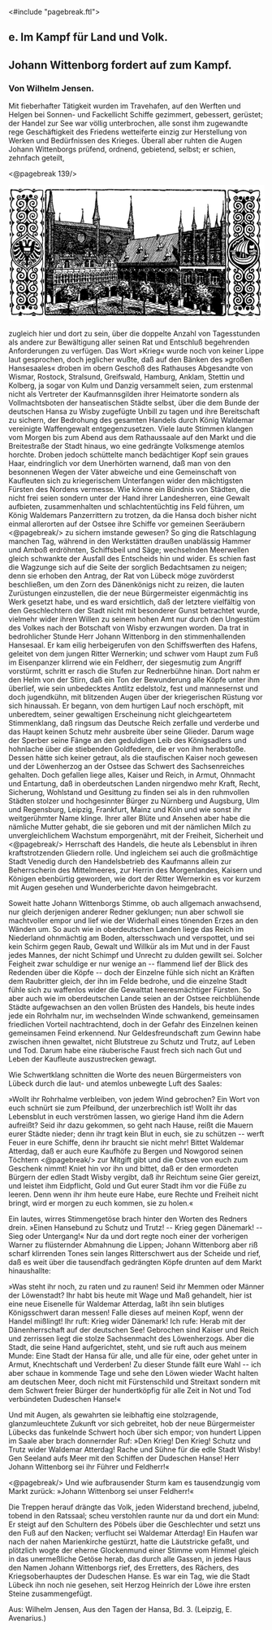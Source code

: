 <#include "pagebreak.ftl">
<h2>e. Im Kampf für Land und Volk.</h2>

<h2>Johann Wittenborg fordert auf zum Kampf.</h2>

<h3>Von Wilhelm Jensen.</h3>

Mit fieberhafter Tätigkeit wurden im Travehafen, auf den Werften
und Helgen bei Sonnen- und Fackellicht Schiffe gezimmert,
gebessert, gerüstet; der Handel zur See war völlig unterbrochen,
alle sonst ihm zugewandte rege Geschäftigkeit des Friedens wetteiferte
einzig zur Herstellung von Werken und Bedürfnissen des
Krieges. Überall aber ruhten die Augen Johann Wittenborgs
prüfend, ordnend, gebietend, selbst; er schien, zehnfach geteilt,

\<@pagebreak 139/>
<div align="center"><img alt="Ansicht des Rathauses" src="0147.gif"/></div>

zugleich hier und dort zu sein, über die doppelte Anzahl von Tagesstunden
als andere zur Bewältigung aller seinen Rat und Entschluß
begehrenden Anforderungen zu verfügen. Das Wort »Krieg«
wurde noch von keiner Lippe laut gesprochen, doch jeglicher wußte,
daß auf den Bänken des »großen Hansesaales« droben im obern
Geschoß des Rathauses Abgesandte von Wismar, Rostock, Stralsund,
Greifswald, Hamburg, Anklam, Stettin und Kolberg, ja sogar von
Kulm und Danzig versammelt seien, zum erstenmal nicht als Vertreter
der Kaufmannsgilden ihrer Heimatorte sondern als Vollmachtsboten
der hanseatischen Städte selbst, über die dem Bunde der
deutschen Hansa zu Wisby zugefügte Unbill zu tagen und ihre Bereitschaft
zu sichern, der Bedrohung des gesamten Handels durch
König Waldemar vereinigte Waffengewalt entgegenzusetzen. Viele
laute Stimmen klangen vom Morgen bis zum Abend aus dem Rathaussaale
auf den Markt und die Breitestraße der Stadt hinaus, wo
eine gedrängte Volksmenge atemlos horchte. Droben jedoch schüttelte
manch bedächtiger Kopf sein graues Haar, eindringlich vor dem Unerhörten
warnend, daß man von den besonnenen Wegen der Väter
abweiche und eine Gemeinschaft von Kaufleuten sich zu kriegerischem
Unterfangen wider den mächtigsten Fürsten des Nordens vermesse.
Wie könne ein Bündnis von Städten, die nicht frei seien sondern
unter der Hand ihrer Landesherren, eine Gewalt aufbieten, zusammenhalten
und schlachtentüchtig ins Feld führen, um König
Waldemars Panzerrittern zu trotzen, da die Hansa doch bisher
nicht einmal allerorten auf der Ostsee ihre Schiffe vor gemeinen Seeräubern
\<@pagebreak/>
zu sichern imstande gewesen? So ging die Ratschlagung 
manchen Tag, während in den Werkstätten draußen unablässig
Hammer und Amboß erdröhnten, Schiffsbeil und Säge; wechselnden
Meerwellen gleich schwankte der Ausfall des Entscheids hin und
wider. Es schien fast die Wagzunge sich auf die Seite der sorglich
Bedachtsamen zu neigen; denn sie erhoben den Antrag, der
Rat von Lübeck möge zuvörderst beschließen, um den Zorn des
Dänenkönigs nicht zu reizen, die lauten Zurüstungen einzustellen,
die der neue Bürgermeister eigenmächtig ins Werk gesetzt habe,
und es ward ersichtlich, daß der letztere vielfältig von den Geschlechtern
der Stadt nicht mit besonderer Gunst betrachtet wurde, vielmehr
wider ihren Willen zu seinem hohen Amt nur durch den Ungestüm
des Volkes nach der Botschaft von Wisby erzwungen worden. Da
trat in bedrohlicher Stunde Herr Johann Wittenborg in den stimmenhallenden
Hansesaal. Er kam eilig herbeigerufen von den Schiffswerften
des Hafens, geleitet von dem jungen Ritter Wernerkin;
und schwer vom Haupt zum Fuß im Eisenpanzer klirrend wie ein
Feldherr, der siegesmutig zum Angriff vorstürmt, schritt er rasch
die Stufen zur Rednerbühne hinan. Dort nahm er den Helm
von der Stirn, daß ein Ton der Bewunderung alle Köpfe unter
ihm überlief, wie sein unbedecktes Antlitz edelstolz, fest und mannesernst
und doch jugendkühn, mit blitzenden Augen über der kriegerischen
Rüstung vor sich hinaussah. Er begann, von dem hurtigen
Lauf noch erschöpft, mit unberedtem, seiner gewaltigen Erscheinung
nicht gleichgeartetem Stimmenklang, daß ringsum das Deutsche Reich
zerfalle und verderbe und das Haupt keinen Schutz mehr ausbreite
über seine Glieder. Darum wage der Sperber seine Fänge an
den geduldigen Leib des Königsadlers und hohnlache über die
stiebenden Goldfedern, die er von ihm herabstoße. Dessen hätte
sich keiner getraut, als die staufischen Kaiser noch gewesen und der
Löwenherzog an der Ostsee das Schwert des Sachsenreiches gehalten.
Doch gefallen liege alles, Kaiser und Reich, in Armut, Ohnmacht
und Entartung, daß in oberdeutschen Landen nirgendwo mehr Kraft,
Recht, Sicherung, Wohlstand und Gesittung zu finden sei als in
den ruhmvollen Städten stolzer und hochgesinnter Bürger zu Nürnberg
und Augsburg, Ulm und Regensburg, Leipzig, Frankfurt, Mainz
und Köln und wie sonst ihr weitgerühmter Name klinge. Ihrer
aller Blüte und Ansehen aber habe die nämliche Mutter gehabt,
die sie geboren und mit der nämlichen Milch zu unvergleichlichem
Wachstum emporgenährt, mit der Freiheit, Sicherheit und
\<@pagebreak/>
Herrschaft des Handels, die heute als Lebensblut in ihren kraftstrotzenden
Gliedern rolle. Und ingleichem sei auch die großmächtige Stadt
Venedig durch den Handelsbetrieb des Kaufmanns allein zur Beherrscherin
des Mittelmeeres, zur Herrin des Morgenlandes, Kaisern
und Königen ebenbürtig geworden, wie dort der Ritter Wernerkin
es vor kurzem mit Augen gesehen und Wunderberichte davon heimgebracht.

Soweit hatte Johann Wittenborgs Stimme, ob auch allgemach
anwachsend, nur gleich derjenigen anderer Redner geklungen; nun
aber schwoll sie machtvoller empor und lief wie der Widerhall
eines tönenden Erzes an den Wänden um. So auch wie in oberdeutschen
Landen liege das Reich im Niederland ohnmächtig am
Boden, altersschwach und verspottet, und sei kein Schirm gegen Raub,
Gewalt und Willkür als im Mut und in der Faust jedes Mannes,
der nicht Schimpf und Unrecht zu dulden gewillt sei. Solcher Feigheit
zwar schuldige er nur wenige an -- flammend lief der Blick
des Redenden über die Köpfe -- doch der Einzelne fühle sich nicht
an Kräften dem Raubritter gleich, der ihn im Felde bedrohe, und
die einzelne Stadt fühle sich zu waffenlos wider die Gewalttat heeresmächtiger
Fürsten. So aber auch wie im oberdeutschen Lande seien
an der Ostsee reichblühende Städte aufgewachsen an den vollen
Brüsten des Handels, bis heute indes jede ein Rohrhalm nur, im
wechselnden Winde schwankend, gemeinsamen friedlichen Vorteil nachtrachtend, 
doch in der Gefahr des Einzelnen keinen gemeinsamen
Feind erkennend. Nur Geldesfreundschaft zum Gewinn habe zwischen
ihnen gewaltet, nicht Blutstreue zu Schutz und Trutz, auf Leben
und Tod. Darum habe eine räuberische Faust frech sich nach Gut
und Leben der Kaufleute auszustrecken gewagt.

Wie Schwertklang schnitten die Worte des neuen Bürgermeisters
von Lübeck durch die laut- und atemlos unbewegte Luft des
Saales:

»Wollt ihr Rohrhalme verbleiben, von jedem Wind gebrochen?
Ein Wort von euch schnürt sie zum Pfeilbund, der unzerbrechlich
ist! Wollt ihr das Lebensblut in euch verströmen lassen, wo gierige
Hand ihm die Adern aufreißt? Seid ihr dazu gekommen, so geht
nach Hause, reißt die Mauern eurer Städte nieder; denn ihr tragt
kein Blut in euch, sie zu schützen -- werft Feuer in eure Schiffe,
denn ihr braucht sie nicht mehr! Bittet Waldemar Atterdag, daß
er auch eure Kaufhöfe zu Bergen und Nowgorod seinen Töchtern 
\<@pagebreak/>
zur Mitgift gibt und die Ostsee von euch zum Geschenk nimmt!
Kniet hin vor ihn und bittet, daß er den ermordeten Bürgern der
edlen Stadt Wisby vergibt, daß ihr Reichtum seine Gier gereizt,
und leistet ihm Eidpflicht, Gold und Gut eurer Stadt ihm vor
die Füße zu leeren. Denn wenn ihr ihm heute eure Habe, eure
Rechte und Freiheit nicht bringt, wird er morgen zu euch kommen,
sie zu holen.«

Ein lautes, wirres Stimmengetöse brach hinter den Worten
des Redners drein. »Einen Hansebund zu Schutz und Trutz! --
Krieg gegen Dänemark! -- Sieg oder Untergang!« Nur da und
dort regte noch einer der vorherigen Warner zu flüsternder Abmahnung
die Lippen; Johann Wittenborg aber riß scharf klirrenden
Tones sein langes Ritterschwert aus der Scheide und rief, daß
es weit über die tausendfach gedrängten Köpfe drunten auf dem
Markt hinaushallte:

»Was steht ihr noch, zu raten und zu raunen! Seid ihr Memmen
oder Männer der Löwenstadt? Ihr habt bis heute mit Wage und
Maß gehandelt, hier ist eine neue Eisenelle für Waldemar Atterdag,
laßt ihn sein blutiges Königsschwert daran messen! Falle
dieses auf meinen Kopf, wenn der Handel mißlingt! Ihr ruft:
Krieg wider Dänemark! Ich rufe: Herab mit der Dänenherrschaft
auf der deutschen See! Gebrochen sind Kaiser und Reich und zerrissen
liegt die stolze Sachsenmacht des Löwenherzogs. Aber die
Stadt, die seine Hand aufgerichtet, steht, und sie ruft auch aus
meinem Munde: Eine Stadt der Hansa für alle, und alle für eine,
oder gehet unter in Armut, Knechtschaft und Verderben! Zu dieser
Stunde fällt eure Wahl -- ich aber schaue in kommende Tage und
sehe den Löwen wieder Wacht halten am deutschen Meer, doch nicht
mit Fürstenschild und Streitaxt sondern mit dem Schwert freier
Bürger der hundertköpfig für alle Zeit in Not und Tod verbündeten
Dudeschen Hanse!«

Und mit Augen, als gewahrten sie leibhaftig eine stolzragende,
glanzumleuchtete Zukunft vor sich gebreitet, hob der neue Bürgermeister
Lübecks das funkelnde Schwert hoch über sich empor; von
hundert Lippen im Saale aber brach donnernder Ruf: »Den Krieg!
Den Krieg! Schutz und Trutz wider Waldemar Atterdag! Rache
und Sühne für die edle Stadt Wisby! Gen Seeland aufs Meer
mit den Schiffen der Dudeschen Hanse! Herr Johann Wittenborg
sei ihr Führer und Feldherr!«
 
\<@pagebreak/>
Und wie aufbrausender Sturm kam es tausendzungig vom Markt
zurück: »Johann Wittenborg sei unser Feldherr!«

Die Treppen herauf drängte das Volk, jeden Widerstand brechend,
jubelnd, tobend in den Ratssaal; scheu verstohlen raunte nur da
und dort ein Mund: Er steigt auf den Schultern des Pöbels über
die Geschlechter und setzt uns den Fuß auf den Nacken; verflucht
sei Waldemar Atterdag! Ein Haufen war nach der nahen Marienkirche
gestürzt, hatte die Läutstricke gefaßt, und plötzlich wogte der
eherne Glockenmund einer Stimme vom Himmel gleich in das
unermeßliche Getöse herab, das durch alle Gassen, in jedes Haus
den Namen Johann Wittenborgs rief, des Erretters, des Rächers,
des Kriegsoberhauptes der Dudeschen Hanse. Es war ein Tag,
wie die Stadt Lübeck ihn noch nie gesehen, seit Herzog Heinrich
der Löwe ihre ersten Steine zusammengefügt.

<div class="source">Aus: Wilhelm Jensen, Aus den Tagen der Hansa, Bd. 3.
(Leipzig, E. Avenarius.)</div>

